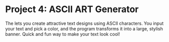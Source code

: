 # Project 4: ASCII ART Generator

The lets you create attractive text designs using ASCII characters. You input your text and pick a color, and the program transforms it into a large, stylish banner.
Quick and fun way to make your text look cool! 
